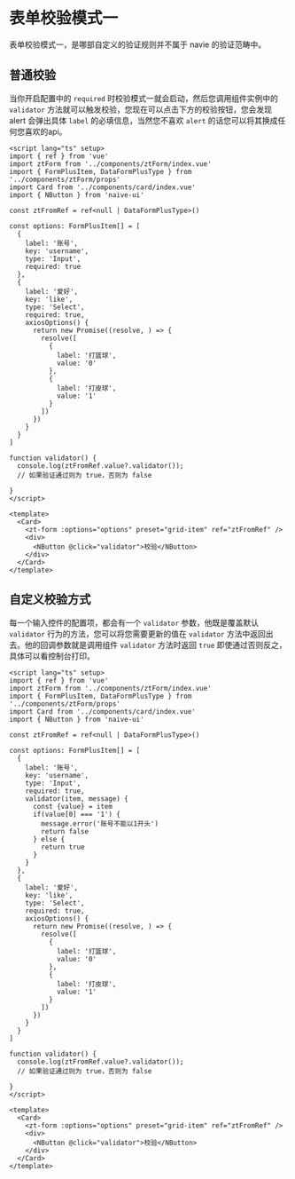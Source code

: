 <script setup lang="ts">
  import BaseValidatorOne from '../demos/BaseValidatorOne.vue'
  import CustomValidatorOne from '../demos/CustomValidatorOne.vue'
</script>

# 表单校验模式一

表单校验模式一，是哪部自定义的验证规则并不属于 navie 的验证范畴中。

## 普通校验

当你开启配置中的 `required` 时校验模式一就会启动，然后您调用组件实例中的 `validator` 方法就可以触发校验，您现在可以点击下方的校验按钮，您会发现 alert 会弹出具体 `label` 的必填信息，当然您不喜欢 `alert` 的话您可以将其换成任何您喜欢的api。

<BaseValidatorOne />

```vue
<script lang="ts" setup>
import { ref } from 'vue'
import ztForm from '../components/ztForm/index.vue'
import { FormPlusItem, DataFormPlusType } from '../components/ztForm/props'
import Card from '../components/card/index.vue'
import { NButton } from 'naive-ui'

const ztFromRef = ref<null | DataFormPlusType>()

const options: FormPlusItem[] = [
  {
    label: '账号',
    key: 'username',
    type: 'Input',
    required: true
  },
  {
    label: '爱好',
    key: 'like',
    type: 'Select',
    required: true,
    axiosOptions() {
      return new Promise((resolve, ) => {
        resolve([
          {
            label: '打篮球',
            value: '0'
          },
          {
            label: '打皮球',
            value: '1'
          }
        ])
      })
    }
  }
]

function validator() {
  console.log(ztFromRef.value?.validator());
  // 如果验证通过则为 true，否则为 false

}
</script>

<template>
  <Card>
    <zt-form :options="options" preset="grid-item" ref="ztFromRef" />
    <div>
      <NButton @click="validator">校验</NButton>
    </div>
  </Card>
</template>
```

## 自定义校验方式

每一个输入控件的配置项，都会有一个 `validator` 参数，他既是覆盖默认 `validator` 行为的方法，您可以将您需要更新的值在 `validator` 方法中返回出去。他的回调参数就是调用组件 `validator` 方法时返回 `true` 即使通过否则反之，具体可以看控制台打印。

<CustomValidatorOne />

``` vue
<script lang="ts" setup>
import { ref } from 'vue'
import ztForm from '../components/ztForm/index.vue'
import { FormPlusItem, DataFormPlusType } from '../components/ztForm/props'
import Card from '../components/card/index.vue'
import { NButton } from 'naive-ui'

const ztFromRef = ref<null | DataFormPlusType>()

const options: FormPlusItem[] = [
  {
    label: '账号',
    key: 'username',
    type: 'Input',
    required: true,
    validator(item, message) {
      const {value} = item
      if(value[0] === '1') {
        message.error('账号不能以1开头')
        return false
      } else {
        return true
      }
    }
  },
  {
    label: '爱好',
    key: 'like',
    type: 'Select',
    required: true,
    axiosOptions() {
      return new Promise((resolve, ) => {
        resolve([
          {
            label: '打篮球',
            value: '0'
          },
          {
            label: '打皮球',
            value: '1'
          }
        ])
      })
    }
  }
]

function validator() {
  console.log(ztFromRef.value?.validator());
  // 如果验证通过则为 true，否则为 false
  
}
</script>

<template>
  <Card>
    <zt-form :options="options" preset="grid-item" ref="ztFromRef" />
    <div>
      <NButton @click="validator">校验</NButton>
    </div>
  </Card>
</template>
```